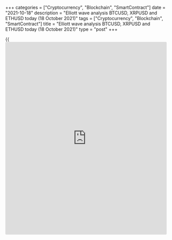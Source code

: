 +++
categories = ["Cryptocurrency", "Blockchain", "SmartContract"]
date = "2021-10-18"
description = "Elliott wave analysis BTCUSD, XRPUSD and ETHUSD today (18 October 2021)"
tags = ["Cryptocurrency", "Blockchain", "SmartContract"]
title = "Elliott wave analysis BTCUSD, XRPUSD and ETHUSD today (18 October 2021)"
type = "post"
+++

{{<iframe id="large-banner" src="https://www.bounty.group/#slide=11.0" width="100%" height="600" scrolling="no" style="border: 0px solid rgb(216, 221, 230); border-radius: 3px;">}}

2021-10-18

2021-10-18

Short-term forecast for BTCUSD, XRPUSD and ETHUSD 18.10.2021Roman Onegin

I welcome my readers!

I have prepared a short-term cryptocurrency forecast based on Elliott
wave analysis of Bitcoin, Ripple, and Ethereum. I offer entry signals to
trade each cryptocurrency.

Bitcoin and Ethereum are expected to rise a little higher. Let us
explore the market situation for each cryptocurrency in detail.

The article covers the following subjects:

##  **Elliott wave Bitcoin analysis**

 ****

It is clear from the hourly BTCUSD chart that the market is forming the
final sub-wave (C) in the upward correction [B]. Wave (C) is unfolding
as impulse 1-2-3-4-5. The first four parts of the impulse are complete,
and the final fifth sub-wave is still developing. The Bitcoin price
could go up to level 63500.00, where the entire correction [B] should
conclude. Next, there could start a new bearish trend.

### Trading plan for [BTCUSD][1] today:

Buy 62080.00, TP 63500.00

* * *

##  **Elliott wave Ripple analysis**

The XRPUSD market is forming the linking wave X as an element of a
larger double zigzag. Wave X is likely to be a simple zigzag
[A]-[B]-[C], with a large impulse wave [C] unfolding inside as an
impulse (1)-(2)-(3)-(4)-(5). The market must have completed correction
(4) composed of sub-waves W-X-Y. The Ripple price should be rising in
wave (5) to a level of 1.236, marked by sub-wave (3).

### Trading plan for [XRPUSD][2] **** today:

Buy 1.090, TP 1.236

* * *

##  **Elliott wave Ethereum analysis**

The ETHUSD market is forming correction B composed of three sub-waves
[A]-[B]-[C], with the final sub-wave [C] unfolding inside as a simple
five-wave impulse (1)-(2)-(3)-(4)-(5). A few days ago, the triangle
correction (4) finished, and the price resumed rising in sub-wave (5).
Wave (5) should end at a level around 4030.00. Next, there should start
a new bearish trend.

### Trading plan for [ETHUSD][3] **** today:

Buy 3840.85, TP 4030.00

* * *

P.S. Did you like my article? Share it in social networks: it will be
the best “thank you" :)

Ask me questions and comment below. I’ll be glad to answer your
questions and give necessary explanations.

 **Useful links:**

  * I recommend trying to trade with a reliable broker [here][4]. The system allows you to trade by yourself or copy successful traders from all across the globe.
  * Use my promo-code BLOG for getting deposit bonus 50% on LiteForex platform. Just enter this code in the appropriate field while [depositing][5] your trading account.
  * Telegram chat for traders: <t.me/liteforexengchat>. We are sharing the signals and trading experience
  * Telegram channel with high-quality analytics, Forex reviews, training articles, and other useful things for traders <t.me/liteforex>

## Price chart of BTCUSD in real time mode

The content of this article reflects the author’s opinion and does not
necessarily reflect the official position of LiteForex. The material
published on this page is provided for informational purposes only and
should not be considered as the provision of investment advice for the
purposes of Directive 2004/39/EC.

Rate this article:

{{value}}

( {{count}} {{title}} )

   1. my.liteforex.com/trading/chart?symbol=BTCUSD
   2. my.liteforex.com/trading/chart?symbol=XRPUSD
   3. my.liteforex.com/trading/chart?symbol=ETHUSD
   4. my.liteforex.com/?category=analysts-opinions&slug=short-term-forecast-for-[BTC](https://www.playgroundfx.com/blog/who-is-the-creator-of-bitcoin/)usd-xrpusd-and-ethusd-18102021&openPopup=%2Fregistration%2Fpopup&utm_source=blog&utm_medium=article&utm_campaign=bonus
   5. my.liteforex.com/deposit/?category=analysts-opinions&slug=short-term-forecast-for-[BTC](https://www.playgroundfx.com/blog/who-is-the-creator-of-bitcoin/)usd-xrpusd-and-ethusd-18102021&promo_code=BLOG&utm_source=blog&utm_medium=article&utm_campaign=bonus